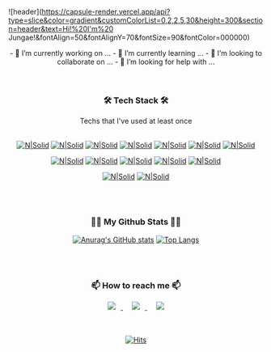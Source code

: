 

![header](https://capsule-render.vercel.app/api?type=slice&color=gradient&customColorList=0,2,2,5,30&height=300&section=header&text=Hi!%20I'm%20 Jungae!&fontAlign=50&fontAlignY=70&fontSize=90&fontColor=000000)



<div align=center>
- 🔭 I’m currently working on ...
- 🌱 I’m currently learning ...
- 👯 I’m looking to collaborate on ...
- 🤔 I’m looking for help with ...
</div>

<br />
<br />


<div align=center>
  <h3> 🛠 Tech Stack 🛠 </h3>
</div>
<div align=center>
Techs that I've used at least once
</div>

<br />


<div align=center>

[![N|Solid](https://img.shields.io/badge/Python-3766AB?style=flat-square&logo=Python&logoColor=white)](https://)  [![N|Solid](https://img.shields.io/badge/Java-007396?style=flat-square&logo=java&logoColor=white)](https://) [![N|Solid](https://img.shields.io/badge/C++-00599C?style=flat-square&logo=c%2B%2B&logoColor=white)](https://) [![N|Solid](https://img.shields.io/badge/C-A8B9CC?style=flat-square&logo=C&logoColor=white)](https://) [![N|Solid](https://img.shields.io/badge/Javascript-F7DF1E?style=flat-square&logo=javascript&logoColor=white)](https://) [![N|Solid](https://img.shields.io/badge/HTML-E34F26?style=flat-square&logo=html5&logoColor=white)](https://) [![N|Solid](https://img.shields.io/badge/CSS-1572B6?style=flat-square&logo=css3&logoColor=white)](https://) 

</div>

<div align=center>

[![N|Solid](https://img.shields.io/badge/Kotlin-7F52FF?style=flat-square&logo=kotlin&logoColor=white)](https://) [![N|Solid](https://img.shields.io/badge/Android-3DDC84?style=flat-square&logo=android&logoColor=white)](https://) [![N|Solid](https://img.shields.io/badge/React-Native-61DAFB?style=flat-square&logo=react&logoColor=white)](https://) [![N|Solid](https://img.shields.io/badge/Firebase-FFCA28?style=flat-square&logo=firebase&logoColor=white)](https://) [![N|Solid](https://img.shields.io/badge/AWS-232F3E?style=flat-square&logo=amazon-aws&logoColor=white)](https://)

</div>

<div align=center>
	
[![N|Solid](https://img.shields.io/badge/arduino-00979D?style=flat-square&logo=arduino&logoColor=white)](https://) [![N|Solid](https://img.shields.io/badge/Figma-F24E1E?style=flat-square&logo=figma&logoColor=white)](https://)

</div>

<br />
<br />

<h3 align="center">👩‍💻 My Github Stats 👩‍💻</h3>

<div align=center>

[![Anurag's GitHub stats](https://github-readme-stats.vercel.app/api?username=jungaeeum&show_icons=true&theme=dracula)](https://github.com/jungaeeum/github-readme-stats) [![Top Langs](https://github-readme-stats.vercel.app/api/top-langs/?username=jungaeeum&layout=compact)](https://github.com/jungaeeum/github-readme-stats)
	
</div>

<br />
<br />

<div align=center>
	
<h3> 📫 How to reach me 📫 </h3>
	

<a href="https://instagram.com/affection_eum">
    <img 
        src="http://img.shields.io/badge/-Instagram-black?style=flat&logo=Instagram&link=https://instagram.com/affection_eum/"
        style="height : auto; margin-left : 10px; margin-right : 10px;"/>
</a>&nbsp
<a href="mailto:jungaeeum@gmail.com"><img src="https://img.shields.io/badge/Gmail-d14836?style=flat&logo=Gmail&logoColor=white&link=kimhyein7110@gmail.com"
	 style="height : auto; margin-left : 10px; margin-right : 10px;"/>
</a>&nbsp
<a href="https://www.linkedin.com/in/jungae-eum-a11451218/"><img src="https://img.shields.io/badge/Linkedin-0A66C2?style=flat&logo=Linkedin&logoColor=white&link=https://www.linkedin.com/in/jungae-eum-a11451218/"
	 style="height : auto; margin-left : 10px; margin-right : 10px;"/>
</a>
	


</div>


<br />
<br />


<div align=center>

  [![Hits](https://hits.seeyoufarm.com/api/count/incr/badge.svg?url=https%3A%2F%2Fgithub.com%2Fjungaeeum)](https://hits.seeyoufarm.com) 

</div>
	

<!--
- 🔭 I’m currently working on ...
- 🌱 I’m currently learning ...
- 👯 I’m looking to collaborate on ...
- 🤔 I’m looking for help with ...
- 😄 
- ⚡ 
-->
